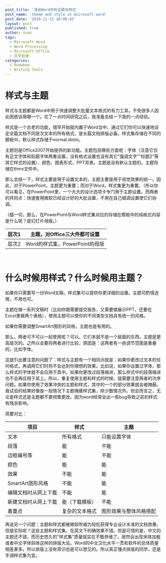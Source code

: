 ```yaml
---
post_title: '浅谈Word中的主题与样式'
post_name: 'theme and style in microsoft word'
post_date: '2010-11-12 10:06:43'
layout: post
published: true
author: Xuan
tags:
  - Microsoft Word
  - Word Processing
  - Microsoft Office
  - 文字处理
categories:
  - Knowhow
  - Writing Tools
---
```


# 样式与主题

样式与主题都是Word中用于快速调整大批量文本格式的有力工具。不免很多人因此困惑该用哪一个。花了一点时间研究之后，我准备总结一下我的一点经验。

样式是一个古老的功能，很早开始就内置于Word当中。通过它们你可以快速地设定全篇文档不同层次文本的所有格式，是长篇文档排版必备。样式集存储在不同的模板中。默认样式存储于normal.dotm。

主题则是Office2007开始提供的新功能。主题包括哪些方面呢：字体（注意它仅有正文字体和标题字体两重设置，没有格式设置也没有其它"强调文字""标题2"等其它样式的设置）、颜色、图表形式、PPT背景。主题是没有默认主题的。主题存储在thmx文件中。

那么总结一下，样式主要是用于设置文本的，主题主要是用于视觉效果的统一。因此，对于PowerPoint，主题更为重要；而对于Word，样式集更为重要。（所以你可以看见，在PowerPoint里，一个大大的设计选项卡专门用于主题设置。而两者的共同点：快速套用微软已经设计好的大批设置，不用在自己细调设置使它们协调。 

（插一句，那么，在PowerPoint与Word样式集对应的存储在模板中的纯格式内容是什么呢？是幻灯片母版。）

| 层次1 | 主题，对Office三大件都可设置   |
|-------|--------------------------------|
| 层次2 | Word的样式集，PowerPoint的母版 |
 

# 什么时候用样式？什么时候用主题？

如果你只需要写一份Word文稿，样式集可以提供你更详细的设置。主题可酌情选用，不用也可。

主题在做一系列文稿时（比如你既需要提交报告，又需要做展示PPT，还要在Excel里做两个表格），使用主题可以使你的不同类型文档具有统一的风格。

如果你需要调整SmartArt图形的风格，主题也是有用的。

那么，两者可不可以一起使用呢？可以。它们本就不是一个层面的东西。主题是更高层次的。之所以会要将两者进行比较，原因是：这两者有一些调节范围是重叠的，比如字体。

这就引出要注意的问题了：样式与主题有一个相同点就是：如果你更改过文本的任何格式，再调用它们时将不会达到你理想的效果。比如说，如果你设置过字体，那么样式的字体就不会应用于其中。如果你更改过段落缩进，那么样式中的段落缩进也不会再应用于其上。所以，重复使用主题和样式的时候，就需要注意两者的次序问题。如果你使用了效果冲突的主题和样式，其中的一个的部分效果就会被掩蔽。我试验的结果好像是一般情况下主题掩蔽样式集，除少数情况外。但总而言之，无论是样式还是主题都不要频繁更改，因为word经常会出一些bug导致之前的样式有残余影响。

简要对比：

| 项目                 | 样式           | 主题                   |
|----------------------|----------------|------------------------|
| 文本                 | 所有格式       | 只能设置字体           |
| 段落                 | 能             | 不能                   |
| 边框编号等           | 能             | 不能                   |
| 颜色                 | 能             | 能                     |
| 效果                 | 不能           | 能                     |
| SmartArt图形风格     | 不能           | 能                     |
| 编辑文档时从网上下载 | 不能           | 能                     |
| 新建文档时从网上下载 | 能（下载模板） | 不能                   |
| 着重点               | 复杂的文本格式 | 图形效果与整体风格搭配 |


再说另一个问题：主题和样式都被微软吹嘘为轻松获得专业设计水准的文档效果。但是实际呢？这些主题和样式集，在英文下的确效果不错。但是可惜的是，中文的主题还不错，而历史悠久的"样式集"质量就实在不敢恭维了。居然会出现宋体加粗或者中文字体斜体这样的排版大忌。Word的中文汉化水平一贯和软件的总体质量相差甚多。所以排版上没有常识也是可以想见的。所以真正懂点排版的同学，还是手调样式集为宜。

